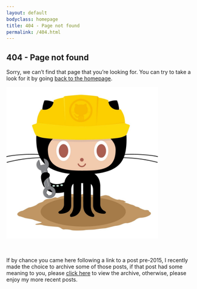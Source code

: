 ```yaml
---
layout: default
bodyclass: homepage
title: 404 - Page not found
permalink: /404.html
---
```


<article class="page">
	<h1>404 - Page not found</h1>
	<div class="entry">
		<p>Sorry, we can’t find that page that you’re looking for. You can try to take a look for it by going <a href="/">back to the homepage</a>.</p>
		<p><a href="/"><img src="/404.jpg" alt="Constructocat by https://github.com/jasoncostello" style="width: 400px;"></a></p>
		<br />
		<p>If by chance you came here following a link to a post pre-2015, I recently made the choice to archive some of those posts, if that post had some meaning to you, please <a href="http://archived.rogerstringer.com" target="_new">click here</a> to view the archive, otherwise, please enjoy my more recent posts.</p>
	</div>
</article>
